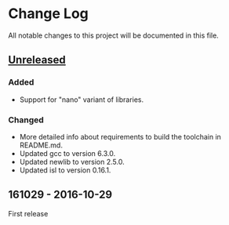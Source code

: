 Change Log
==========

All notable changes to this project will be documented in this file.

[Unreleased](https://github.com/FreddieChopin/bleeding-edge-toolchain/compare/161029...HEAD)
--------------------------------------------------------------------------------------------

### Added

- Support for "nano" variant of libraries.

### Changed

- More detailed info about requirements to build the toolchain in README.md.
- Updated gcc to version 6.3.0.
- Updated newlib to version 2.5.0.
- Updated isl to version 0.16.1.

161029 - 2016-10-29
-------------------

First release
